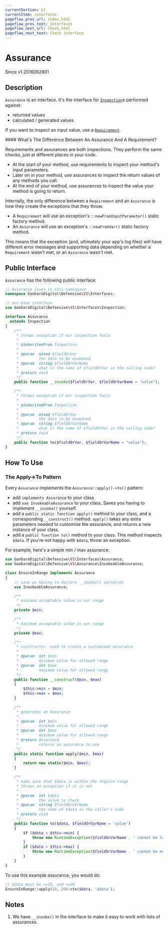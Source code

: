 ```yaml
---
currentSection: v1
currentItem: interfaces
pageflow_prev_url: index.html
pageflow_prev_text: Interfaces
pageflow_next_url: Check.html
pageflow_next_text: Check interface
---
```


# Assurance

<div class="callout info" markdown="1">
Since v1.2016062801
</div>

## Description

`Assurance` is an interface. It's the interface for [`Inspection`](Inspection.html)s performed against:

* returned values
* calculated / generated values

If you want to inspect an input value, use a [`Requirement`](Requirement.html).

<div class="callout info" markdown="1">
#### What's The Difference Between An Assurance And A Requirement?

Requirements and assurances are both inspections. They perform the same checks, just at different places in your code.

* At the start of your method, use requirements to inspect your method's input parameters.
* Later on in your method, use assurances to inspect the return values of any methods you call.
* At the end of your method, use assurances to inspect the value your method is going to return.

Internally, the only difference between a `Requirement` and an `Assurance` is how they create the exceptions that they throw.

* A `Requirement` will use an exception's `::newFromInputParameter()` static factory method.
* An `Assurance` will use an exception's `::newFromVar()` static factory method.

This means that the exception (and, ultimately your app's log files) will have different error messages and supporting data depending on whether a `Requirement` wasn't met, or an `Assurance` wasn't met.
</div>

## Public Interface

`Assurance` has the following public interface:

```php
// Assurance lives in this namespace
namespace GanbaroDigital\Defensive\V1\Interfaces;

// our base interface
use GanbaroDigital\Defensive\V1\Interfaces\Inspection;

interface Assurance
  extends Inspection
{
    /**
     * throws exception if our inspection fails
     *
     * @inheritedFrom Inspection
     *
     * @param  mixed $fieldOrVar
     *         the data to be examined
     * @param  string $fieldOrVarName
     *         what is the name of $fieldOrVar in the calling code?
     * @return void
     */
    public function __invoke($fieldOrVar, $fieldOrVarName = "value");

    /**
     * throws exception if our inspection fails
     *
     * @inheritedFrom Inspection
     *
     * @param  mixed $fieldOrVar
     *         the data to be examined
     * @param  string $fieldOrVarName
     *         what is the name of $fieldOrVar in the calling code?
     * @return void
     */
    public function to($fieldOrVar, $fieldOrVarName = "value");
}
```

## How To Use

### The Apply->To Pattern

Every `Assurance` implements the `Assurance::apply()->to()` pattern:

* add `implements Assurance` to your class
* add `use InvokeableAssurance` to your class. Saves you having to implement `__invoke()` yourself.
* add a `public static function apply()` method to your class, and a corresponding `__construct()` method. `apply()` takes any extra parameters needed to customise the assurance, and returns a new instance of your class.
* add a `public function to()` method to your class. This method inspects `$data`. If you're not happy with `$data`, throw an exception.

For example, here's a simple min / max assurance:

```php
use GanbaroDigital\Defensive\V1\Interfaces\Assurance;
use GanbaroDigital\Defensive\V1\Assurance\InvokeableAssurance;

class EnsureInRange implements Assurance
{
    // save us having to declare __invoke() ourselves
    use InvokeableAssurance;

    /**
     * minimum acceptable value in our range
     */
    private $min;

    /**
     * maximum acceptable value in our range
     */
    private $max;

    /**
     * constructor. used to create a customised assurance
     *
     * @param  int $min
     *         minimum value for allowed range
     * @param  int $max
     *         maximum value for allowed range
     */
    public function __construct($min, $max)
    {
        $this->min = $min;
        $this->max = $max;
    }

    /**
     * generates an Assurance
     *
     * @param  int $min
     *         minimum value for allowed range
     * @param  int $max
     *         maximum value for allowed range
     * @return Assurance
     *         returns an assurance to use
     */
    public static function apply($min, $max)
    {
        return new static($min, $max);
    }

    /**
     * make sure that $data is within the require range
     * throws an exception if it is not
     *
     * @param  int $data
     *         the value to check
     * @param  string $fieldOrVarName
     *         the name of $data in the caller's code
     * @return void
     */
    public function to($data, $fieldOrVarName = 'value')
    {
        if ($data < $this->min) {
            throw new RuntimeException($fieldOrVarName . ' cannot be less than ' . $this->min);
        }
        if ($data > $this->max) {
            throw new RuntimeException($fieldOrVarName . ' cannot be more than ' . $this->max);
        }
    }
}
```

To use this example assurance, you would do:

```php
// $data must be >=10, and <=20
EnsureInRange::apply(10, 20)->to($data, '$data');
```

## Notes

1. We have `__invoke()` in the interface to make it easy to work with lists of assurances.
